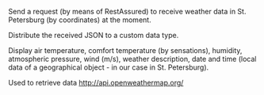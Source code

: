 Send a request (by means of RestAssured) to receive 
weather data in St. Petersburg (by coordinates) at the moment.

Distribute the received JSON to a custom data type.

Display air temperature, comfort temperature (by sensations), 
humidity, atmospheric pressure, wind (m/s), weather description, 
date and time (local data of a geographical object - in our case in St. Petersburg).

Used to retrieve data http://api.openweathermap.org/